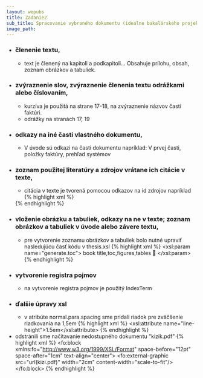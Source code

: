 ```yaml
---
layout: wepubs
title: Zadanie2
sub_title: Spracovanie vybraného dokumentu (ideálne bakalárskeho projektu) z pôvodného ľubovoľného (Word, OpenOffice, LaTeX, …) formátu do formátu DocBook a vygenerovanie cieľového tvaru v PDF.
image_path:
---
```




* ### členenie textu,
	* text je členený na kapitoli a podkapitoli... Obsahuje prílohu, obsah, zoznam obrázkov a tabuliek.  	
* ### zvýraznenie slov, zvýraznenie členenia textu odrážkami alebo číslovaním,
	* kurzíva je použitá na strane 17-18, na zvýraznenie názvov častí faktúri.
	* odrážky na stranách 17, 19
* ### odkazy na iné časti vlastného dokumentu,
	* V úvode sú odkazi na časti dokumentu napríklad: V prvej časti, položky faktúry, prehľad systémov
* ### zoznam použitej literatúry a zdrojov vrátane ich citácie v texte,
	* citácia v texte je tvorená pomocou odkazov na id zdrojov napríklad
	{% highlight xml %}
	<xref linkend="bib.29cite" />
	{% endhighlight %}
* ### vloženie obrázku a tabuliek, odkazy na ne v texte; zoznam obrázkov a tabuliek v úvode alebo závere textu,
	* pre vytvorenie zoznamu obrázkov a tabuliek bolo nutné upraviť nasledujúcu časť kódu v thesis.xsl
	{% highlight xml %}
	<xsl:param name="generate.toc">
		book      title,toc,figures,tables
	</xsl:param>	
	{% endhighlight %}
* ### vytvorenie registra pojmov
	* na vytvorenie registra pojmov je použitý IndexTerm
* ### ďalšie úpravy xsl
	* v atribúte normal.para.spacing sme pridali riadok pre zväčšenie riadkovania na 1,5em
	{% highlight xml %}
	<xsl:attribute name="line-height">1.5em</xsl:attribute>
		{% endhighlight %}
* odstránili sme načítavanie nedostupného dokumentu "kizik.pdf" 
{% highlight xml %}
<fo:block xmlns:fo="http://www.w3.org/1999/XSL/Format" space-before="12pt" space-after="1cm" text-align="center">
    <fo:external-graphic src="url(kizi.pdf)" width="2cm" content-width="scale-to-fit"/>
</fo:block>
{% endhighlight %}

